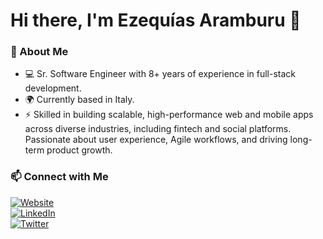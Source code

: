 # Hi there, I'm Ezequías Aramburu 👋  

### 🚀 About Me  
- 💻 Sr. Software Engineer with 8+ years of experience in full-stack development.  
- 🌍 Currently based in Italy.  
- ⚡ Skilled in building scalable, high-performance web and mobile apps across diverse industries, including fintech and social platforms. Passionate about user experience, Agile workflows, and driving long-term product growth.  

### 📫 Connect with Me  
[![Website](https://img.shields.io/badge/-ezequias.me-000?style=flat&logo=Google-Chrome&logoColor=white)](https://ezequias.me)  
[![LinkedIn](https://img.shields.io/badge/-LinkedIn-0077B5?style=flat&logo=LinkedIn&logoColor=white)](https://www.linkedin.com/in/your-profile)  
[![Twitter](https://img.shields.io/badge/-Twitter-1DA1F2?style=flat&logo=Twitter&logoColor=white)](https://twitter.com/yourhandle)  
